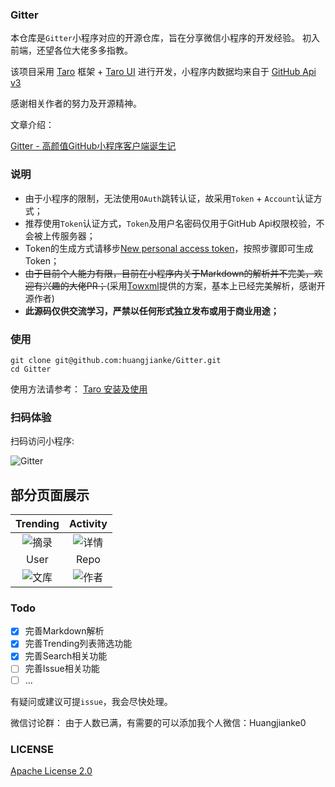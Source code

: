 ### Gitter
本仓库是`Gitter`小程序对应的开源仓库，旨在分享微信小程序的开发经验。
初入前端，还望各位大佬多多指教。

该项目采用 [Taro](https://taro.aotu.io/) 框架 + [Taro UI](https://taro-ui.aotu.io) 进行开发，小程序内数据均来自于 [GitHub Api v3](https://developer.github.com/v3/)


感谢相关作者的努力及开源精神。

文章介绍：

[Gitter - 高颜值GitHub小程序客户端诞生记](https://juejin.im/post/5c4c738ce51d4525211c129b)

### 说明

- 由于小程序的限制，无法使用`OAuth`跳转认证，故采用`Token` + `Account`认证方式；
- 推荐使用`Token`认证方式，`Token`及用户名密码仅用于GitHub Api权限校验，不会被上传服务器；
- Token的生成方式请移步[New personal access token](https://github.com/settings/tokens/new)，按照步骤即可生成Token；
- ~~由于目前个人能力有限，目前在小程序内关于Markdown的解析并不完美，欢迎有兴趣的大佬PR；~~(采用[Towxml](https://github.com/sbfkcel/towxml)提供的方案，基本上已经完美解析，感谢开源作者)
- **此源码仅供交流学习，严禁以任何形式独立发布或用于商业用途；**

### 使用

``` 
git clone git@github.com:huangjianke/Gitter.git
cd Gitter
```
使用方法请参考：
[Taro 安装及使用](https://nervjs.github.io/taro/docs/GETTING-STARTED.html)

### 扫码体验

扫码访问小程序:

![Gitter](https://raw.githubusercontent.com/huangjianke/Gitter/master/images/code.png)

## 部分页面展示
|Trending|Activity|
| :---: | :---: |
|![摘录](https://raw.githubusercontent.com/huangjianke/Gitter/master/images/img00.png) | ![详情](https://raw.githubusercontent.com/huangjianke/Gitter/master/images/img01.png)|
|User|Repo|
|![文库](https://raw.githubusercontent.com/huangjianke/Gitter/master/images/img02.png) | ![作者](https://raw.githubusercontent.com/huangjianke/Gitter/master/images/img03.png)|

### Todo

- [x] 完善Markdown解析
- [x] 完善Trending列表筛选功能
- [x] 完善Search相关功能
- [ ] 完善Issue相关功能
- [ ] ...

有疑问或建议可提`issue`，我会尽快处理。

微信讨论群：
由于人数已满，有需要的可以添加我个人微信：Huangjianke0


### LICENSE

[Apache License 2.0](./LICENSE)
